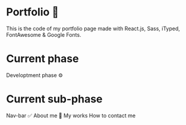 # Portfolio 💼️
This is the code of my portfolio page made with React.js, Sass, iTyped, FontAwesome & Google Fonts.

# Current phase
Developtment phase ⚙️ 

# Current sub-phase
Nav-bar ✅️
About me 📍️
My works
How to contact me
